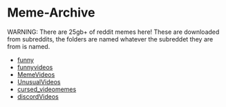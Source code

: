 # Meme-Archive
WARNING: There are 25gb+ of reddit memes here!
These are downloaded from subreddits, the folders are named whatever the subreddet they are from is named.

 - [funny](https://drive.google.com/file/d/1xq_yd7j5sgLfJfH3yXoP5N21z-nPWvls/view?usp=sharing)
 - [funnyvideos](https://drive.google.com/file/d/1sqlq6QGP5cny6Adm1_MgZ4WWYUR9tziq/view?usp=sharing)
 - [MemeVideos](https://drive.google.com/file/d/1ruJQsUlVRXKUKCJ55FDyvj7O4RP64uZp/view?usp=sharing)
 - [UnusualVideos](https://drive.google.com/file/d/1tlMR_PaEff0Qbq7EuF4a2igHgkg9Tfp0/view?usp=sharing)
 - [cursed_videomemes](https://drive.google.com/file/d/1PTwrAEblXDkea3f6cgMqa76Z2TaxSjSs/view?usp=sharing)
 - [discordVideos](https://drive.google.com/file/d/1MZiFsb9MKFAuGsN9tODfDNtL0Qc02SIz/view?usp=sharing)
